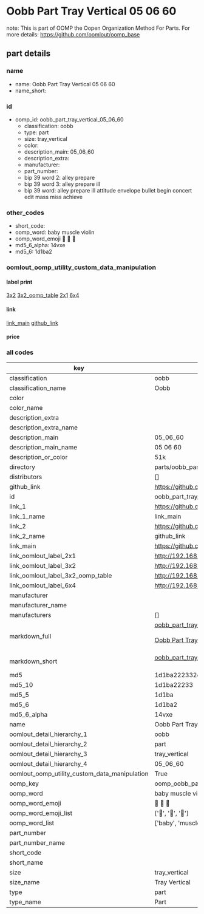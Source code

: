 # Oobb Part Tray Vertical 05 06 60  

note: This is part of OOMP the Oopen Organization Method For Parts. For more details: https://github.com/oomlout/oomp_base

##  part details





### name
* name: Oobb Part Tray Vertical 05 06 60
* name_short: 
### id
* oomp_id: oobb_part_tray_vertical_05_06_60
  * classification: oobb
  * type: part
  * size: tray_vertical
  * color: 
  * description_main: 05_06_60
  * description_extra: 
  * manufacturer: 
  * part_number: 
  * bip 39 word 2: alley prepare
  * bip 39 word 3: alley prepare ill
  * bip 39 word: alley prepare ill attitude envelope bullet begin concert edit mass miss achieve

### other_codes
* short_code: 
* oomp_word: baby muscle violin
* oomp_word_emoji :baby: :muscle: :violin:
* md5_6_alpha: 14vxe
* md5_6: 1d1ba2






### oomlout_oomp_utility_custom_data_manipulation
#### label print
[3x2](http://192.168.1.245:1112/?label=oomp%2014vxe)
[3x2_oomp_table](http://192.168.1.107:1112/?label=oomp%2014vxe)
[2x1](http://192.168.1.242:1112/?label=oomp%2014vxe)
[6x4](http://192.168.1.55:1112/?label=oomp%2014vxe)    

#### link

[link_main](https://github.com/oomlout/oomlout_oomp_current_version_messy/tree/main/parts/oobb_part_tray_vertical_05_06_60) [github_link](https://github.com/oomlout/oomlout_oomp_part_src/tree/main/parts/oobb_part_tray_vertical_05_06_60)                             

#### price







### all codes 
| key | value |  
| --- | --- |  
| classification | oobb |  
| classification_name | Oobb |  
| color |  |  
| color_name |  |  
| description_extra |  |  
| description_extra_name |  |  
| description_main | 05_06_60 |  
| description_main_name | 05 06 60 |  
| description_or_color | 51k |  
| directory | parts/oobb_part_tray_vertical_05_06_60 |  
| distributors | [] |  
| github_link | https://github.com/oomlout/oomlout_oomp_part_src/tree/main/parts/oobb_part_tray_vertical_05_06_60 |  
| id | oobb_part_tray_vertical_05_06_60 |  
| link_1 | https://github.com/oomlout/oomlout_oomp_current_version_messy/tree/main/parts/oobb_part_tray_vertical_05_06_60 |  
| link_1_name | link_main |  
| link_2 | https://github.com/oomlout/oomlout_oomp_part_src/tree/main/parts/oobb_part_tray_vertical_05_06_60 |  
| link_2_name | github_link |  
| link_main | https://github.com/oomlout/oomlout_oomp_current_version_messy/tree/main/parts/oobb_part_tray_vertical_05_06_60 |  
| link_oomlout_label_2x1 | http://192.168.1.242:1112/?label=oomp%2014vxe |  
| link_oomlout_label_3x2 | http://192.168.1.245:1112/?label=oomp%2014vxe |  
| link_oomlout_label_3x2_oomp_table | http://192.168.1.107:1112/?label=oomp%2014vxe |  
| link_oomlout_label_6x4 | http://192.168.1.55:1112/?label=oomp%2014vxe |  
| manufacturer |  |  
| manufacturer_name |  |  
| manufacturers | [] |  
| markdown_full | [oobb_part_tray_vertical_05_06_60](https://github.com/oomlout/oomlout_oomp_current_version_messy/tree/main/parts/oobb_part_tray_vertical_05_06_60)<br>[](https://github.com/oomlout/oomlout_oomp_current_version_messy/tree/main/parts/oobb_part_tray_vertical_05_06_60)<br>[Oobb Part Tray Vertical 05 06 60](https://github.com/oomlout/oomlout_oomp_current_version_messy/tree/main/parts/oobb_part_tray_vertical_05_06_60)<br><br> |  
| markdown_short | [oobb_part_tray_vertical_05_06_60](https://github.com/oomlout/oomlout_oomp_current_version_messy/tree/main/parts/oobb_part_tray_vertical_05_06_60)<br><br> |  
| md5 | 1d1ba222332ea28878a5e0eae1ea7834 |  
| md5_10 | 1d1ba22233 |  
| md5_5 | 1d1ba |  
| md5_6 | 1d1ba2 |  
| md5_6_alpha | 14vxe |  
| name | Oobb Part Tray Vertical 05 06 60 |  
| oomlout_detail_hierarchy_1 | oobb |  
| oomlout_detail_hierarchy_2 | part |  
| oomlout_detail_hierarchy_3 | tray_vertical |  
| oomlout_detail_hierarchy_4 | 05_06_60 |  
| oomlout_oomp_utility_custom_data_manipulation | True |  
| oomp_key | oomp_oobb_part_tray_vertical_05_06_60 |  
| oomp_word | baby muscle violin |  
| oomp_word_emoji | :baby: :muscle: :violin: |  
| oomp_word_emoji_list | [':baby:', ':muscle:', ':violin:'] |  
| oomp_word_list | ['baby', 'muscle', 'violin'] |  
| part_number |  |  
| part_number_name |  |  
| short_code |  |  
| short_name |  |  
| size | tray_vertical |  
| size_name | Tray Vertical |  
| type | part |  
| type_name | Part |  
